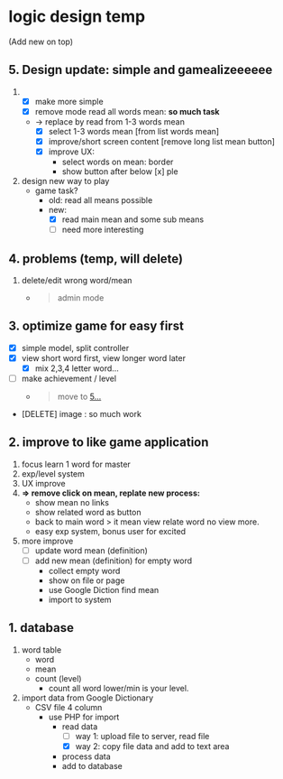 # logic design temp
(Add new on top)
## 5. Design update: simple and gamealizeeeeee
1.  - [x] make more simple
    - [x] remove mode read all words mean: **so much task**
    - -> replace by read from 1-3 words mean
        - [x] select 1-3 words mean [from list words mean]
        - [x] improve/short screen content [remove long list mean button]
        - [x] improve UX:
            - select words on mean: border
            - show button after below
            [x] ple
2. design new way to play
    - game task?
        - old: read all means possible
        - new: 
            - [x] read main mean and some sub means
            - [ ] need more interesting

## 4. problems (temp, will delete)
1. delete/edit wrong word/mean
    - > admin mode
## 3. optimize game for easy first
- [x] simple model, split controller
- [x] view short word first, view longer word later
    - [x] mix 2,3,4 letter word...
- [ ] make achievement / level
    - > move to [5...](https://github.com/dilaccode/word-like-game/blob/master/logic%20design%20temp.md#5-design-update-simple-and-gamealizeeeeee)
- [DELETE] image : so much work
## 2. improve to like game application
1. focus learn 1 word for master
2. exp/level system
3. UX improve
4. **=> remove click on mean, replate new process:**
    - show mean no links
    - show related word as button
    - back to main word > it mean view relate word no view more.
    - easy exp system, bonus user for excited
5. more improve
    - [ ] update word mean (definition)
    - [ ] add new mean (definition) for empty word
        - collect empty word
        - show on file or page
        - use Google Diction find mean
        - import to system
## 1. database 
1. word table
    * word
    * mean
    * count (level)
        * count all word lower/min is your level.
2. import data from Google Dictionary
    * CSV file 4 column
        * use PHP for import
            * read data
                - [ ] way 1: upload file to server, read file
                - [x] way 2: copy file data and add to text area
            * process data
            * add to database
